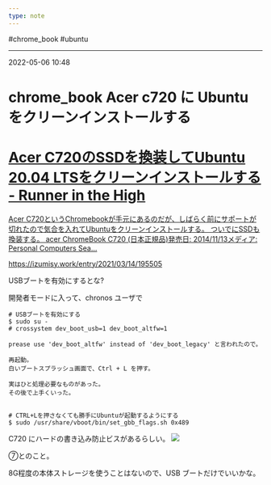```yaml
---
type: note
---
```


#chrome_book #ubuntu

---
2022-05-06  10:48

# chrome_book Acer c720 に Ubuntu をクリーンインストールする


<div class="rich-link-card-container"><a class="rich-link-card" href="https://izumisy.work/entry/2021/03/14/195505" target="_blank">
	<div class="rich-link-image-container">
		<div class="rich-link-image" style="background-image: url('https://hatenablog-parts.com/embed?url=https%3A%2F%2Fizumisy.work%2Fentry%2F2021%2F03%2F14%2F195505')">
	</div>
	</div>
	<div class="rich-link-card-text">
		<h1 class="rich-link-card-title">Acer C720のSSDを換装してUbuntu 20.04 LTSをクリーンインストールする - Runner in the High</h1>
		<p class="rich-link-card-description">
		Acer C720というChromebookが手元にあるのだが、しばらく前にサポートが切れたので気合を入れてUbuntuをクリーンインストールする。 ついでにSSDも換装する。 acer ChromeBook C720 (日本正規品)発売日: 2014/11/13メディア: Personal Computers Sea…
		</p>
		<p class="rich-link-href">
		https://izumisy.work/entry/2021/03/14/195505
		</p>
	</div>
</a></div>


USBブートを有効にするとな?

開発者モードに入って、chronos ユーザで
```shell
# USBブートを有効にする
$ sudo su -
# crossystem dev_boot_usb=1 dev_boot_altfw=1

prease use 'dev_boot_altfw' instead of 'dev_boot_legacy' と言われたので。

再起動。
白いブートスプラッシュ画面で、Ctrl + L を押す。

実はひと処理必要なものがあった。
その後で上手くいった。


# CTRL+Lを押さなくても勝手にUbuntuが起動するようにする
$ sudo /usr/share/vboot/bin/set_gbb_flags.sh 0x489
```

C720 にハードの書き込み防止ビスがあるらしい。
![](https://cdn-ak.f.st-hatena.com/images/fotolife/I/IzumiSy/20210314/20210314192214.png)

⑦とのこと。

8G程度の本体ストレージを使うことはないので、USB ブートだけでいいかな。